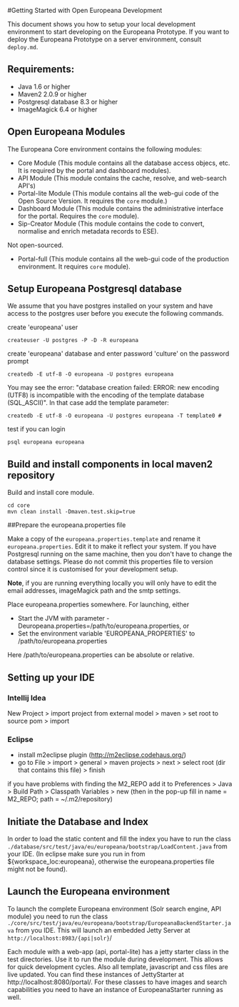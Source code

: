 #Getting Started with Open Europeana Development

<!--
	TODO rewrite documentation to reflect changes after refactor (11-12-2009)
-->

This document shows you how to setup your local development environment to start developing on the Europeana Prototype. If you want to deploy the Europeana Prototype on a server environment, consult `deploy.md`.

## Requirements:

- Java 1.6 or higher
- Maven2 2.0.9 or higher
- Postgresql database 8.3 or higher
- ImageMagick 6.4 or higher


## Open Europeana Modules ##

The Europeana Core environment contains the following modules:

- Core Module (This module contains all the database access objecs, etc. It is required by the portal and dashboard modules).
- API Module (This module contains the cache, resolve, and web-search API's)
- Portal-lite Module (This module contains all the web-gui code of the Open Source Version. It requires the `core` module.)
- Dashboard Module (This module contains the administrative interface for the portal. Requires the `core` module).
- Sip-Creator Module (This module contains the code to convert, normalise and enrich metadata records to ESE).

Not open-sourced.
- Portal-full (This module contains all the web-gui code of the production environment. It requires `core` module).


## Setup Europeana Postgresql database ##

We assume that you have postgres installed on your system and have access to the postgres user before you execute the following commands.

create 'europeana' user

	createuser -U postgres -P -D -R europeana	

create 'europeana' database and enter password 'culture' on the password prompt

	createdb -E utf-8 -O europeana -U postgres europeana


You may see the error: "database creation failed: ERROR:  new encoding (UTF8) is incompatible with the encoding of the template database (SQL_ASCII)". In that case add the template parameter:

	createdb -E utf-8 -O europeana -U postgres europeana -T template0 #

test if you can login

	psql europeana europeana


## Build and install components in local maven2 repository ##


Build and install core module.

	cd core
	mvn clean install -Dmaven.test.skip=true


##Prepare the europeana.properties file

Make a copy of the `europeana.properties.template` and rename it `europeana.properties`. Edit it to make it reflect your system. If you have Postgresql running on the same machine, then you don't have to change the database settings. Please do not commit this properties file to version control since it is customised for your development setup.

**Note**, if you are running everything locally you will only have to edit the email addresses, imageMagick path and the smtp settings.

Place europeana.properties somewhere. For launching, either

- Start the JVM with parameter -Deuropeana.properties=/path/to/europeana.properties, or
- Set the environment variable 'EUROPEANA_PROPERTIES' to /path/to/europeana.properties

Here /path/to/europeana.properties can be absolute or relative.

## Setting up your IDE ##

### Intellij Idea ###

New Project > import project from external model > maven > set root to source pom > import

### Eclipse ###

- install m2eclipse plugin (http://m2eclipse.codehaus.org/)
- go to File > import > general > maven projects > next > select root (dir that contains this file) > finish

if you have problems with finding the M2_REPO add it to Preferences > Java > Build Path > Classpath Variables > new
(then in the pop-up fill in name = M2_REPO; path = ~/.m2/repository)


## Initiate the Database and Index ##


In order to load the static content and fill the index you have to run the class `./database/src/test/java/eu/europeana/bootstrap/LoadContent.java` from your IDE. (In eclipse make sure you run in from ${workspace_loc:europeana}, otherwise the europeana.properties file might not be found).

## Launch the Europeana environment ##

To launch the complete Europeana environment (Solr search engine, API module) you need to run the class `./core/src/test/java/eu/europeana/bootstrap/EuropeanaBackendStarter.java` from you IDE. This will launch an embedded Jetty Server at `http://localhost:8983/{api|solr}`/

Each module with a web-app (api, portal-lite) has a jetty starter class in the test directories. Use it to run the module during development. This allows for quick development cycles. Also all template, javascript and css files are live updated. You can find these instances of JettyStarter at http://localhost:8080/portal/. For these classes to have images and search capabilities you need to have an instance of EuropeanaStarter running as well.